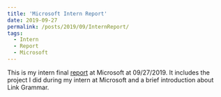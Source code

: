 ```yaml
---
title: 'Microsoft Intern Report'
date: 2019-09-27
permalink: /posts/2019/09/InternReport/
tags:
  - Intern
  - Report
  - Microsoft
---
```


This is my intern final [report](http://haocheng-han.github.io/files/Intern_Report_at_Microsoft.pdf) at Microsoft at 09/27/2019. It includes the project I did during my intern at Microsoft and a brief introduction about Link Grammar. 